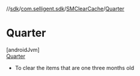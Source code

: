 //[sdk](../../../../index.md)/[com.selligent.sdk](../../index.md)/[SMClearCache](../index.md)/[Quarter](index.md)

# Quarter

[androidJvm]\
[Quarter](index.md)

* To clear the items that are one three months old
